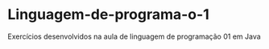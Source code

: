 # Linguagem-de-programa-o-1
Exercícios desenvolvidos na aula de linguagem de programação 01 em Java 
